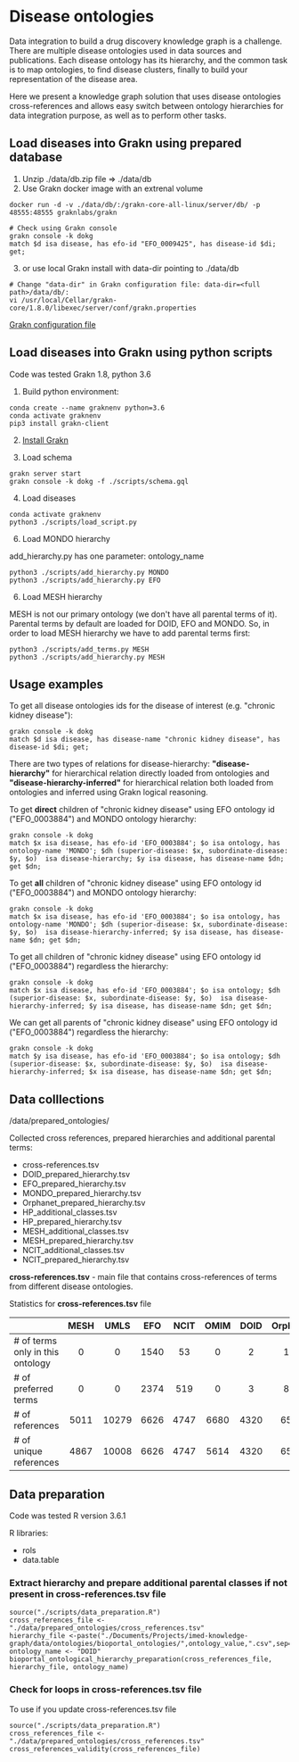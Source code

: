 # Disease ontologies 
Data integration to build a drug discovery knowledge graph is a challenge. There are multiple disease ontologies used in data sources and publications. Each disease ontology has its hierarchy, and the common task is to map ontologies, to find disease clusters, finally to build your representation of the disease area.

Here we present a knowledge graph solution that uses disease ontologies cross-references and allows easy switch between ontology hierarchies for data integration purpose, as well as to perform other tasks. 

## Load diseases into Grakn using prepared database
1. Unzip ./data/db.zip file => ./data/db
2. Use Grakn docker image with an extrenal volume
```
docker run -d -v ./data/db/:/grakn-core-all-linux/server/db/ -p 48555:48555 graknlabs/grakn

# Check using Grakn console
grakn console -k dokg
match $d isa disease, has efo-id "EFO_0009425", has disease-id $di; get;
```
3. or use local Grakn install with data-dir pointing to ./data/db
```
# Change "data-dir" in Grakn configuration file: data-dir=<full path>/data/db/:
vi /usr/local/Cellar/grakn-core/1.8.0/libexec/server/conf/grakn.properties
```
[Grakn configuration file](https://dev.grakn.ai/docs/running-grakn/configuration)

## Load diseases into Grakn using python scripts
Code was tested Grakn 1.8, python 3.6

1. Build python environment:
```
conda create --name graknenv python=3.6
conda activate graknenv
pip3 install grakn-client
```

2. [Install Grakn](https://dev.grakn.ai/docs/running-grakn/install-and-run) 

3. Load schema
```
grakn server start
grakn console -k dokg -f ./scripts/schema.gql
```
4. Load diseases
```
conda activate graknenv
python3 ./scripts/load_script.py
```
6. Load MONDO hierarchy

add_hierarchy.py has one parameter: ontology_name
```
python3 ./scripts/add_hierarchy.py MONDO
python3 ./scripts/add_hierarchy.py EFO
```
6. Load MESH hierarchy

MESH is not our primary ontology (we don't have all parental terms of it). Parental terms by default are loaded for DOID, EFO and MONDO.
So, in order to load MESH hierarchy we have to add parental terms first:
```
python3 ./scripts/add_terms.py MESH
python3 ./scripts/add_hierarchy.py MESH
```
## Usage examples
To get all disease ontologies ids for the disease of interest (e.g. "chronic kidney disease"):
```
grakn console -k dokg
match $d isa disease, has disease-name "chronic kidney disease", has disease-id $di; get;
```
There are two types of relations for disease-hierarchy: **"disease-hierarchy"** for hierarchical relation directly loaded from ontologies and **"disease-hierarchy-inferred"** for hierarchical relation both loaded from ontologies and inferred using Grakn logical reasoning.

To get **direct** children of "chronic kidney disease" using EFO ontology id ("EFO_0003884") and MONDO ontology hierarchy:
```
grakn console -k dokg
match $x isa disease, has efo-id 'EFO_0003884'; $o isa ontology, has ontology-name 'MONDO'; $dh (superior-disease: $x, subordinate-disease: $y, $o)  isa disease-hierarchy; $y isa disease, has disease-name $dn; get $dn;
```
To get **all** children of "chronic kidney disease" using EFO ontology id ("EFO_0003884") and MONDO ontology hierarchy:
```
grakn console -k dokg
match $x isa disease, has efo-id 'EFO_0003884'; $o isa ontology, has ontology-name 'MONDO'; $dh (superior-disease: $x, subordinate-disease: $y, $o)  isa disease-hierarchy-inferred; $y isa disease, has disease-name $dn; get $dn;
```
To get all children of "chronic kidney disease" using EFO ontology id ("EFO_0003884") regardless the hierarchy:
```
grakn console -k dokg
match $x isa disease, has efo-id 'EFO_0003884'; $o isa ontology; $dh (superior-disease: $x, subordinate-disease: $y, $o)  isa disease-hierarchy-inferred; $y isa disease, has disease-name $dn; get $dn;
```
We can get all parents of "chronic kidney disease" using EFO ontology id ("EFO_0003884") regardless the hierarchy:
```
grakn console -k dokg
match $y isa disease, has efo-id 'EFO_0003884'; $o isa ontology; $dh (superior-disease: $x, subordinate-disease: $y, $o)  isa disease-hierarchy-inferred; $x isa disease, has disease-name $dn; get $dn;
```

## Data colllections

/data/prepared_ontologies/

Collected cross references, prepared hierarchies and additional parental terms:
* cross-references.tsv
* DOID_prepared_hierarchy.tsv
* EFO_prepared_hierarchy.tsv
* MONDO_prepared_hierarchy.tsv
* Orphanet_prepared_hierarchy.tsv
* HP_additional_classes.tsv
* HP_prepared_hierarchy.tsv
* MESH_additional_classes.tsv
* MESH_prepared_hierarchy.tsv
* NCIT_additional_classes.tsv
* NCIT_prepared_hierarchy.tsv

**cross-references.tsv** - main file that contains cross-references of terms from different disease ontologies.

Statistics for **cross-references.tsv** file

|                                 | MESH  | UMLS | EFO  | NCIT | OMIM | DOID | Orphanet | HP  | MONDO | ICD10 | Total  |
| --------------------------------|:-----:| :---:|:----:|:----:|:----:|:----:|:--------:|:---:|:-----:|:-----:|:------:|
| # of terms only in this ontology| 0     | 0    | 1540 | 53   | 0    | 2    | 163      | 80  | 81    | 0     | 1919   |
| # of preferred terms            | 0     | 0    | 2374 | 519  | 0    | 3    | 824      | 916 | 8932  | 0     | 13568  |
| # of references                 | 5011  | 10279| 6626 | 4747 | 6680 | 4320 | 6556     | 1450| 8942  | 8146  | 62757  |
| # of unique references          | 4867  | 10008| 6626 | 4747 | 5614 | 4320 | 6532     | 1450| 8942  | 3272  | 56378  |


## Data preparation

Code was tested R version 3.6.1

R libraries:
* rols
* data.table

### Extract hierarchy and prepare additional parental classes if not present in cross-references.tsv file
```
source("./scripts/data_preparation.R")
cross_references_file <- "./data/prepared_ontologies/cross_references.tsv"
hierarchy_file <-paste("./Documents/Projects/imed-knowledge-graph/data/ontologies/bioportal_ontologies/",ontology_value,".csv",sep="")
ontology_name <- "DOID"
bioportal_ontological_hierarchy_preparation(cross_references_file, hierarchy_file, ontology_name)
```
### Check for loops in cross-references.tsv file
To use if you update cross-references.tsv file

```
source("./scripts/data_preparation.R")
cross_references_file <- "./data/prepared_ontologies/cross_references.tsv"
cross_references_validity(cross_references_file)
```
